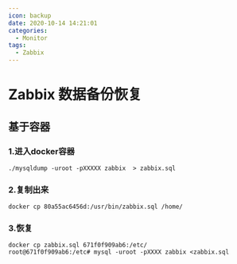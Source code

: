 ```yaml
---
icon: backup
date: 2020-10-14 14:21:01
categories:
  - Monitor
tags:
  - Zabbix
---
```


# Zabbix 数据备份恢复

## 基于容器

### 1.进入docker容器

```shell
./mysqldump -uroot -pXXXXX zabbix  > zabbix.sql
```

### 2.复制出来

```shell
docker cp 80a55ac6456d:/usr/bin/zabbix.sql /home/
```

### 3.恢复

```shell
docker cp zabbix.sql 671f0f909ab6:/etc/
root@671f0f909ab6:/etc# mysql -uroot -pXXXX zabbix <zabbix.sql
```
